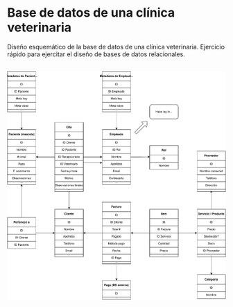 # Base de datos de una clínica veterinaria
Diseño esquemático de la base de datos de una clínica veterinaria.
Ejercicio rápido para ejercitar el diseño de bases de datos relacionales.
<br><br>

![Esquema base de datos](./Esquema-BD.svg)
